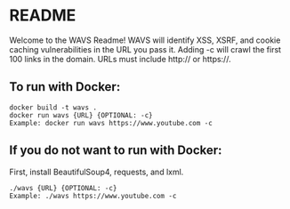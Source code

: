 # README

Welcome to the WAVS Readme! WAVS will identify XSS, XSRF, and cookie caching vulnerabilities in the
URL you pass it. Adding -c will crawl the first 100 links in the domain. URLs must include
http:// or https://.

## To run with Docker:
```
docker build -t wavs .
docker run wavs {URL} {OPTIONAL: -c}
Example: docker run wavs https://www.youtube.com -c
```

## If you do not want to run with Docker:
First, install BeautifulSoup4, requests, and lxml.
```
./wavs {URL} {OPTIONAL: -c}
Example: ./wavs https://www.youtube.com -c
```
